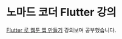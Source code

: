 <h1>노마드 코더 Flutter 강의</h1>
<a href="https://nomadcoders.co/flutter-for-beginners">Flutter 로 웹툰 앱 만들기</a> 강의보며 공부했습니다.
